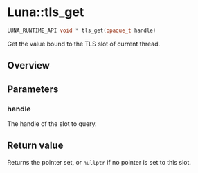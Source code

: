 # Luna::tls_get

```c++
LUNA_RUNTIME_API void * tls_get(opaque_t handle)
```

Get the value bound to the TLS slot of current thread. 

## Overview


## Parameters
### handle
The handle of the slot to query. 

## Return value
Returns the pointer set, or `nullptr` if no pointer is set to this slot. 

